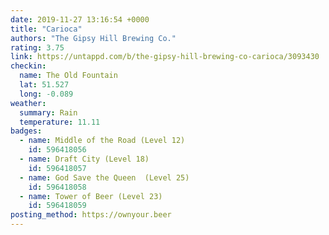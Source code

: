 ```yaml
---
date: 2019-11-27 13:16:54 +0000
title: "Carioca"
authors: "The Gipsy Hill Brewing Co."
rating: 3.75
link: https://untappd.com/b/the-gipsy-hill-brewing-co-carioca/3093430
checkin:
  name: The Old Fountain
  lat: 51.527
  long: -0.089
weather:
  summary: Rain
  temperature: 11.11
badges:
  - name: Middle of the Road (Level 12)
    id: 596418056
  - name: Draft City (Level 18)
    id: 596418057
  - name: God Save the Queen  (Level 25)
    id: 596418058
  - name: Tower of Beer (Level 23)
    id: 596418059
posting_method: https://ownyour.beer
---
```

